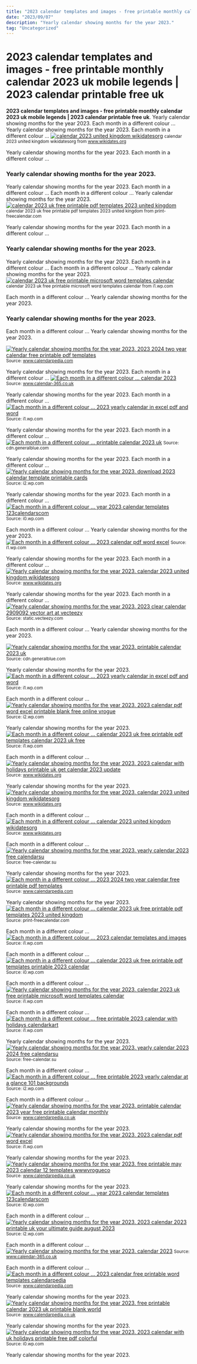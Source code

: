 ```yaml
---
title: "2023 calendar templates and images - free printable monthly calendar 2023 uk mobile legends | 2023 calendar printable free uk"
date: "2023/09/07"
description: "Yearly calendar showing months for the year 2023."
tag: "Uncategorized"
---
```


# 2023 calendar templates and images - free printable monthly calendar 2023 uk mobile legends | 2023 calendar printable free uk
**2023 calendar templates and images - free printable monthly calendar 2023 uk mobile legends | 2023 calendar printable free uk**. Yearly calendar showing months for the year 2023. Each month in a different colour …
Yearly calendar showing months for the year 2023. Each month in a different colour …
[![calendar 2023 united kingdom wikidatesorg](https://www.wikidates.org/uk/2023/calendar-monthly-2023-uk-02.png "calendar 2023 united kingdom wikidatesorg")](https://www.wikidates.org/uk/2023/calendar-monthly-2023-uk-02.png)
<small>calendar 2023 united kingdom wikidatesorg from www.wikidates.org</small>

Yearly calendar showing months for the year 2023. Each month in a different colour …

### Yearly calendar showing months for the year 2023.
Yearly calendar showing months for the year 2023. Each month in a different colour …
Each month in a different colour … Yearly calendar showing months for the year 2023.
[![calendar 2023 uk free printable pdf templates 2023 united kingdom](https://print-freecalendar.com/files/free-printable-calendar-2023.png "calendar 2023 uk free printable pdf templates 2023 united kingdom")](https://print-freecalendar.com/files/free-printable-calendar-2023.png)
<small>calendar 2023 uk free printable pdf templates 2023 united kingdom from print-freecalendar.com</small>

Yearly calendar showing months for the year 2023. Each month in a different colour …

### Yearly calendar showing months for the year 2023.
Yearly calendar showing months for the year 2023. Each month in a different colour …
Each month in a different colour … Yearly calendar showing months for the year 2023.
[![calendar 2023 uk free printable microsoft word templates calendar](https://i1.wp.com/www.calendarpedia.co.uk/images-large/weekly/weekly-calendar-uk-2023.png "calendar 2023 uk free printable microsoft word templates calendar")](https://i1.wp.com/www.calendarpedia.co.uk/images-large/weekly/weekly-calendar-uk-2023.png)
<small>calendar 2023 uk free printable microsoft word templates calendar from i1.wp.com</small>

Each month in a different colour … Yearly calendar showing months for the year 2023.

### Yearly calendar showing months for the year 2023.
Each month in a different colour … Yearly calendar showing months for the year 2023.


[![Yearly calendar showing months for the year 2023. 2023 2024 two year calendar free printable pdf templates](http://tse4.mm.bing.net/th?id=OIP.pfWEQlkeh10CYFvBnER3zAHaGE&amp;pid=15.1 "2023 2024 two year calendar free printable pdf templates")](https://www.calendarpedia.com/images-large/two-year/calendar-2023-2024.png)
<small>Source: www.calendarpedia.com</small>

Yearly calendar showing months for the year 2023. Each month in a different colour …
[![Each month in a different colour … calendar 2023](http://tse1.mm.bing.net/th?id=OIP.SHHDLwnzIMv0AydMeulGpAAAAA&amp;pid=15.1 "calendar 2023")](https://www.calendar-365.co.uk/jpg/calendar-2023-portrait-format-v2.0.jpg)
<small>Source: www.calendar-365.co.uk</small>

Yearly calendar showing months for the year 2023. Each month in a different colour …
[![Each month in a different colour … 2023 yearly calendar in excel pdf and word](http://tse3.mm.bing.net/th?id=OIP.2nfQ9jk0kX-TNx_rNsgrsAAAAA&amp;pid=15.1 "2023 yearly calendar in excel pdf and word")](https://i1.wp.com/www.free-printablecalendar.com/calendar/printable-2023-calendar-horizontal.png)
<small>Source: i1.wp.com</small>

Yearly calendar showing months for the year 2023. Each month in a different colour …
[![Each month in a different colour … printable calendar 2023 uk](http://tse4.mm.bing.net/th?id=OIP.MCgQDgsBv5pDKu4U7hwt0wAAAA&amp;pid=15.1 "printable calendar 2023 uk")](https://cdn.generalblue.com/calendar/2023-calendar-with-holidays-portrait-en-gb-1020x1320.png)
<small>Source: cdn.generalblue.com</small>

Yearly calendar showing months for the year 2023. Each month in a different colour …
[![Yearly calendar showing months for the year 2023. download 2023 calendar template printable cards](http://tse3.mm.bing.net/th?id=OIP.r02Q87p2Ka8k2TgDacbqJwHaF2&amp;pid=15.1 "download 2023 calendar template printable cards")](https://i2.wp.com/www.calendarpedia.com/images-large/2023-calendar-printable.png)
<small>Source: i2.wp.com</small>

Yearly calendar showing months for the year 2023. Each month in a different colour …
[![Each month in a different colour … year 2023 calendar templates 123calendarscom](http://tse2.mm.bing.net/th?id=OIP.jRJcb5Y3OePljhCP_np1lwAAAA&amp;pid=15.1 "year 2023 calendar templates 123calendarscom")](https://i0.wp.com/www.123calendars.com/images/2023-calendar/Printable-2023-Calendar.jpg)
<small>Source: i0.wp.com</small>

Each month in a different colour … Yearly calendar showing months for the year 2023.
[![Each month in a different colour … 2023 calendar pdf word excel](http://tse1.mm.bing.net/th?id=OIP.37aDcUS_HwG5mHd9wZEuywHaJl&amp;pid=15.1 "2023 calendar pdf word excel")](https://i1.wp.com/cdn.generalblue.com/calendar/2023-calendar-blue-italicized-portrait-1020x1320.png)
<small>Source: i1.wp.com</small>

Yearly calendar showing months for the year 2023. Each month in a different colour …
[![Yearly calendar showing months for the year 2023. calendar 2023 united kingdom wikidatesorg](http://tse2.mm.bing.net/th?id=OIP.LUCqZs_KAMdXjUky49lLnwAAAA&amp;pid=15.1 "calendar 2023 united kingdom wikidatesorg")](https://www.wikidates.org/uk/2023/calendar-monthly-2023-uk-02.png)
<small>Source: www.wikidates.org</small>

Yearly calendar showing months for the year 2023. Each month in a different colour …
[![Yearly calendar showing months for the year 2023. 2023 clear calendar 2909092 vector art at vecteezy](http://tse2.mm.bing.net/th?id=OIP.f8Z5KhM5izrKE7U8tAx0BQHaE8&amp;pid=15.1 "2023 clear calendar 2909092 vector art at vecteezy")](https://static.vecteezy.com/system/resources/previews/002/909/092/original/2023-clear-calendar-free-vector.jpg)
<small>Source: static.vecteezy.com</small>

Each month in a different colour … Yearly calendar showing months for the year 2023.

[![Yearly calendar showing months for the year 2023. printable calendar 2023 uk](http://tse4.mm.bing.net/th?id=OIP.MCgQDgsBv5pDKu4U7hwt0wAAAA&amp;pid=15.1 "printable calendar 2023 uk")](https://cdn.generalblue.com/calendar/2023-calendar-with-holidays-portrait-en-gb-1020x1320.png)
<small>Source: cdn.generalblue.com</small>

Yearly calendar showing months for the year 2023.
[![Each month in a different colour … 2023 yearly calendar in excel pdf and word](http://tse3.mm.bing.net/th?id=OIP.2nfQ9jk0kX-TNx_rNsgrsAAAAA&amp;pid=15.1 "2023 yearly calendar in excel pdf and word")](https://i1.wp.com/www.free-printablecalendar.com/calendar/printable-2023-calendar-horizontal.png)
<small>Source: i1.wp.com</small>

Each month in a different colour …
[![Yearly calendar showing months for the year 2023. 2023 calendar pdf word excel printable blank free online vrogue](http://tse1.mm.bing.net/th?id=OIP.NOuD76qhroJ58zOVeiT8vQHaKO&amp;pid=15.1 "2023 calendar pdf word excel printable blank free online vrogue")](https://i2.wp.com/www.calendarpedia.co.uk/images-large/yearly-calendar-2023-uk.png)
<small>Source: i2.wp.com</small>

Yearly calendar showing months for the year 2023.
[![Each month in a different colour … calendar 2023 uk free printable pdf templates calendar 2023 uk free](http://tse3.mm.bing.net/th?id=OIP.iurvnVpU2rFCL2hczsDPXQAAAA&amp;pid=15.1 "calendar 2023 uk free printable pdf templates calendar 2023 uk free")](https://i1.wp.com/www.calendarpedia.co.uk/images-large/calendar-2023-portrait-1-page-linear-uk.png)
<small>Source: i1.wp.com</small>

Each month in a different colour …
[![Yearly calendar showing months for the year 2023. 2023 calendar with holidays printable uk get calendar 2023 update](http://tse2.mm.bing.net/th?id=OIP.1hmkCnXFNHz7Y3DxWkCFcQAAAA&amp;pid=15.1 "2023 calendar with holidays printable uk get calendar 2023 update")](https://www.wikidates.org/uk/2023/calendar-uk-2023-05.png)
<small>Source: www.wikidates.org</small>

Yearly calendar showing months for the year 2023.
[![Yearly calendar showing months for the year 2023. calendar 2023 united kingdom wikidatesorg](http://tse2.mm.bing.net/th?id=OIP.LUCqZs_KAMdXjUky49lLnwAAAA&amp;pid=15.1 "calendar 2023 united kingdom wikidatesorg")](https://www.wikidates.org/uk/2023/calendar-monthly-2023-uk-02.png)
<small>Source: www.wikidates.org</small>

Each month in a different colour …
[![Each month in a different colour … calendar 2023 united kingdom wikidatesorg](http://tse2.mm.bing.net/th?id=OIP.pwxvJLrfMrsHfOCNFiQt0wAAAA&amp;pid=15.1 "calendar 2023 united kingdom wikidatesorg")](https://www.wikidates.org/uk/download/2023/calendar-uk-2023-09.png)
<small>Source: www.wikidates.org</small>

Each month in a different colour …
[![Yearly calendar showing months for the year 2023. yearly calendar 2023 free calendarsu](http://tse1.mm.bing.net/th?id=OIP.B7rAO9xK8MTPyTaiYuVjiQHaFu&amp;pid=15.1 "yearly calendar 2023 free calendarsu")](https://free-calendar.su/wp-content/uploads/2021/06/calendar-2023-02.png)
<small>Source: free-calendar.su</small>

Yearly calendar showing months for the year 2023.
[![Each month in a different colour … 2023 2024 two year calendar free printable pdf templates](http://tse4.mm.bing.net/th?id=OIP.pfWEQlkeh10CYFvBnER3zAHaGE&amp;pid=15.1 "2023 2024 two year calendar free printable pdf templates")](https://www.calendarpedia.com/images-large/two-year/calendar-2023-2024.png)
<small>Source: www.calendarpedia.com</small>

Yearly calendar showing months for the year 2023.
[![Each month in a different colour … calendar 2023 uk free printable pdf templates 2023 united kingdom](http://tse3.mm.bing.net/th?id=OIP.5jg6N_lc6aJfQTNs8lDHYAAAAA&amp;pid=15.1 "calendar 2023 uk free printable pdf templates 2023 united kingdom")](https://print-freecalendar.com/files/free-printable-calendar-2023.png)
<small>Source: print-freecalendar.com</small>

Each month in a different colour …
[![Each month in a different colour … 2023 calendar templates and images](http://tse2.mm.bing.net/th?id=OIP.GarjvOWhl8RnM2CPgKEmtwAAAA&amp;pid=15.1 "2023 calendar templates and images")](https://i1.wp.com/cdn.vertex42.com/calendars/pdfs/images/2023-yearly-calendar-landscape.png)
<small>Source: i1.wp.com</small>

Each month in a different colour …
[![Each month in a different colour … calendar 2023 uk free printable pdf templates printable 2023 calendar](http://tse3.mm.bing.net/th?id=OIP.CIJWmZZX_6H3H9ecGbcRaAAAAA&amp;pid=15.1 "calendar 2023 uk free printable pdf templates printable 2023 calendar")](https://i0.wp.com/www.calendarpedia.co.uk/images-large/calendar-2023-printable-uk.png)
<small>Source: i0.wp.com</small>

Each month in a different colour …
[![Yearly calendar showing months for the year 2023. calendar 2023 uk free printable microsoft word templates calendar](http://tse3.mm.bing.net/th?id=OIP.tP_-TZZZ6KOw7eMSLuH9zwHaFQ&amp;pid=15.1 "calendar 2023 uk free printable microsoft word templates calendar")](https://i1.wp.com/www.calendarpedia.co.uk/images-large/weekly/weekly-calendar-uk-2023.png)
<small>Source: i1.wp.com</small>

Each month in a different colour …
[![Each month in a different colour … free printable 2023 calendar with holidays calendarkart](http://tse4.mm.bing.net/th?id=OIP.hRpr4-yfT6mv4akxTSsjEAAAAA&amp;pid=15.1 "free printable 2023 calendar with holidays calendarkart")](https://i1.wp.com/calendarkart.com/wp-content/uploads/2022/07/Calendar-2023-Printable-1024x791.jpg)
<small>Source: i1.wp.com</small>

Yearly calendar showing months for the year 2023.
[![Yearly calendar showing months for the year 2023. yearly calendar 2023 2024 free calendarsu](http://tse2.mm.bing.net/th?id=OIP.qBHydZAo4kzZXipsbBLk-wHaFu&amp;pid=15.1 "yearly calendar 2023 2024 free calendarsu")](https://free-calendar.su/wp-content/uploads/2022/01/calendar-2023-2024-04.png)
<small>Source: free-calendar.su</small>

Each month in a different colour …
[![Each month in a different colour … free printable 2023 yearly calendar at a glance 101 backgrounds](http://tse2.mm.bing.net/th?id=OIP.jktsImiz9bz9vzsCeDe-rQHaJl&amp;pid=15.1 "free printable 2023 yearly calendar at a glance 101 backgrounds")](https://i2.wp.com/101planners.com/wp-content/uploads/2022/09/Word-Calendar-2023-8-1583x2048.png)
<small>Source: i2.wp.com</small>

Each month in a different colour …
[![Yearly calendar showing months for the year 2023. printable calendar 2023 year free printable calendar monthly](http://tse4.mm.bing.net/th?id=OIP.b7yKZZRl-2TVv4KxHDTqVwAAAA&amp;pid=15.1 "printable calendar 2023 year free printable calendar monthly")](https://www.calendarpedia.co.uk/images-large/calendar-2023-template-uk.png)
<small>Source: www.calendarpedia.co.uk</small>

Yearly calendar showing months for the year 2023.
[![Yearly calendar showing months for the year 2023. 2023 calendar pdf word excel](http://tse1.mm.bing.net/th?id=OIP.37aDcUS_HwG5mHd9wZEuywHaJl&amp;pid=15.1 "2023 calendar pdf word excel")](https://i1.wp.com/cdn.generalblue.com/calendar/2023-calendar-blue-italicized-portrait-1020x1320.png)
<small>Source: i1.wp.com</small>

Yearly calendar showing months for the year 2023.
[![Yearly calendar showing months for the year 2023. free printable may 2023 calendar 12 templates wwwvrogueco](http://tse2.mm.bing.net/th?id=OIP.xKlEaztOS3hYZC6_9IQftQHaFT&amp;pid=15.1 "free printable may 2023 calendar 12 templates wwwvrogueco")](https://www.calendarpedia.co.uk/images-large/months/2023/calendar-uk-may-2023.png)
<small>Source: www.calendarpedia.co.uk</small>

Yearly calendar showing months for the year 2023.
[![Each month in a different colour … year 2023 calendar templates 123calendarscom](http://tse2.mm.bing.net/th?id=OIP.jRJcb5Y3OePljhCP_np1lwAAAA&amp;pid=15.1 "year 2023 calendar templates 123calendarscom")](https://i0.wp.com/www.123calendars.com/images/2023-calendar/Printable-2023-Calendar.jpg)
<small>Source: i0.wp.com</small>

Each month in a different colour …
[![Yearly calendar showing months for the year 2023. 2023 calendar 2023 printable uk your ultimate guide august 2023](http://tse2.mm.bing.net/th?id=OIP.itodP0RADlkTI3Pq9ab_tgHaKO&amp;pid=15.1 "2023 calendar 2023 printable uk your ultimate guide august 2023")](https://i2.wp.com/www.calendarpedia.co.uk/images-large/calendar-2023-printable-p-uk.png)
<small>Source: i2.wp.com</small>

Each month in a different colour …
[![Yearly calendar showing months for the year 2023. calendar 2023](http://tse1.mm.bing.net/th?id=OIP.SHHDLwnzIMv0AydMeulGpAAAAA&amp;pid=15.1 "calendar 2023")](https://www.calendar-365.co.uk/jpg/calendar-2023-portrait-format-v2.0.jpg)
<small>Source: www.calendar-365.co.uk</small>

Each month in a different colour …
[![Each month in a different colour … 2023 calendar free printable word templates calendarpedia](http://tse4.mm.bing.net/th?id=OIP.pOOaKYTtFvvT22d1gDTMiAAAAA&amp;pid=15.1 "2023 calendar free printable word templates calendarpedia")](https://www.calendarpedia.com/images-large/2023-calendar-printable-holidays.png)
<small>Source: www.calendarpedia.com</small>

Yearly calendar showing months for the year 2023.
[![Yearly calendar showing months for the year 2023. free printable calendar 2023 uk printable blank world](http://tse1.mm.bing.net/th?id=OIP.Vlhtb-Ssdf9Zc_Cr7N-q-gAAAA&amp;pid=15.1 "free printable calendar 2023 uk printable blank world")](https://www.calendarpedia.co.uk/images-large/calendar-2023-portrait-2p-uk.png)
<small>Source: www.calendarpedia.co.uk</small>

Yearly calendar showing months for the year 2023.
[![Yearly calendar showing months for the year 2023. 2023 calendar with uk holidays printable free pdf colorful](http://tse2.mm.bing.net/th?id=OIP.UoOROFKpPaL21jSeYBjVpQAAAA&amp;pid=15.1 "2023 calendar with uk holidays printable free pdf colorful")](https://i0.wp.com/www.nycdesign.us/wp-content/uploads/2021/11/2023-Calendar-Holidays-UK-CL-White-MS-001-1445x2048.jpg)
<small>Source: i0.wp.com</small>

Yearly calendar showing months for the year 2023.
